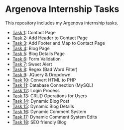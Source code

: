 # Argenova Internship Tasks
This repository includes my Argenova internship tasks.
* [Task 1](https://github.com/ozgecinko/ArgenovaInternship/tree/master/Task%2001): Contact Page
* [Task 2](https://github.com/ozgecinko/ArgenovaInternship/tree/master/Task%2002): Add Header to Contact Page
* [Task 3](https://github.com/ozgecinko/ArgenovaInternship/tree/master/Task%2003): Add Footer and Map to Contact Page
* [Task 4](https://github.com/ozgecinko/ArgenovaInternship/tree/master/Task%2004): Blog Page
* [Task 5](https://github.com/ozgecinko/ArgenovaInternship/tree/master/Task%2005): Blog Details Page
* [Task 6](https://github.com/ozgecinko/ArgenovaInternship/tree/master/Task%2006): Form Validation
* [Task 7](https://github.com/ozgecinko/ArgenovaInternship/tree/master/Task%2007): Sweet Alert
* [Task 8](https://github.com/ozgecinko/ArgenovaInternship/tree/master/Task%2008): Regex (Bad Word Filter)
* [Task 9](https://github.com/ozgecinko/ArgenovaInternship/tree/master/Task%2009): JQuery & Dropdown
* [Task 10](https://github.com/ozgecinko/ArgenovaInternship/tree/master/Task%2010): Convert HTML to PHP
* [Task 11](https://github.com/ozgecinko/ArgenovaInternship/tree/master/Task%2011): Database Connection (MySQL)
* [Task 12](https://github.com/ozgecinko/ArgenovaInternship/tree/master/Task%2012): Login Process
* [Task 13](https://github.com/ozgecinko/ArgenovaInternship/tree/master/Task%2013): CRUD Operations for Users
* [Task 14](https://github.com/ozgecinko/ArgenovaInternship/tree/master/Task%2014): Dynamic Blog Post
* [Task 15](https://github.com/ozgecinko/ArgenovaInternship/tree/master/Task%2015): Dynamic Blog Details
* [Task 16](https://github.com/ozgecinko/ArgenovaInternship/tree/master/Task%2016): Dynamic Comment System
* [Task 17](https://github.com/ozgecinko/ArgenovaInternship/tree/master/Task%2017): Dynamic Comment System Edits
* [Task 18](https://github.com/ozgecinko/ArgenovaInternship/tree/master/Task%2018): SEO friendly Blog